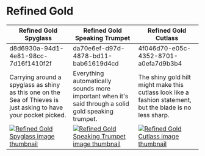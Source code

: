 # Refined Gold

| Refined Gold Spyglass | Refined Gold Speaking Trumpet | Refined Gold Cutlass |
| --------------------- | ----------------------------- | -------------------- |
| d8d6930a-94d1-4e81-98cc-7d16f1410f2f | da70e6ef-d97d-4878-bd11-bab61619d4cd | 4f046d70-e05c-4352-8701-a0efa7d9b3b4 |
| Carrying around a spyglass as shiny as this one on the Sea of Thieves is just asking to have your pocket picked. | Everything automatically sounds more important when it's said through a solid gold speaking trumpet. | The shiny gold hilt might make this cutlass look like a fashion statement, but the blade is no less sharp. |
| [![Refined Gold Spyglass image thumbnail](https://seaofthieves.wiki.gg/images/2/2a/Refined_Gold_Spyglass.png)](https://seaofthieves.wiki.gg/wiki/Refined_Gold_Spyglass) | [![Refined Gold Speaking Trumpet image thumbnail](https://seaofthieves.wiki.gg/images/9/98/Refined_Gold_Speaking_Trumpet.png)](https://seaofthieves.wiki.gg/wiki/Refined_Gold_Speaking_Trumpet) | [![Refined Gold Cutlass image thumbnail](https://seaofthieves.wiki.gg/images/a/a5/Refined_Gold_Cutlass.png)](https://seaofthieves.wiki.gg/wiki/Refined_Gold_Cutlass) |
